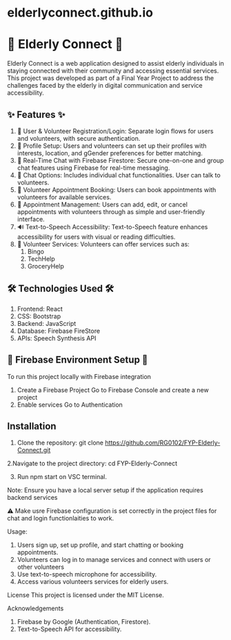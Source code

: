 # elderlyconnect.github.io
 
# 💙 Elderly Connect 💙
Elderly Connect is a web application designed to assist elderly individuals in staying connected with their community and accessing essential services. This project was developed as part of a Final Year Project to address the challenges faced by the elderly in digital communication and service accessibility.

## ✨ Features ✨
1. 👥 User & Volunteer Registration/Login: Separate login flows for users and volunteers, with secure authentication.
2. 📝 Profile Setup: Users and volunteers can set up their profiles with interests, location, and gGender preferences for better matching.
3. 💬 Real-Time Chat with Firebase Firestore: Secure one-on-one and group chat features using Firebase for real-time messaging.
4. 🔗 Chat Options: Includes individual chat functionalities. User can talk to volunteers.
5. 📅 Volunteer Appointment Booking: Users can book appointments with volunteers for available services.
6. 🔄 Appointment Management: Users can add, edit, or cancel appointments with volunteers through as simple and user-friendly interface.
7. 🔊 Text-to-Speech Accessibility: Text-to-Speech feature enhances accessibility for users with visual or reading difficulties.
8. 🤝 Volunteer Services: Volunteers can offer services such as:
    1. Bingo
    2. TechHelp
    3. GroceryHelp

## 🛠️ Technologies Used 🛠️
1. Frontend: React
2. CSS: Bootstrap
3. Backend: JavaScript
4. Database: Firebase FireStore
5. APIs: Speech Synthesis API

## 🚀 Firebase Environment Setup 🚀
To run this project locally with Firebase integration
1. Create a Firebase Project
   Go to Firebase Console and create a new project
2. Enable services
   Go to Authentication

## Installation
1. Clone the repository: git clone https://github.com/RG0102/FYP-Elderly-Connect.git

2.Navigate to the project directory: cd FYP-Elderly-Connect

3. Run npm start on VSC terminal.

Note: Ensure you have a local server setup if the application requires backend services

⚠️ Make usre Firebase configuration is set correctly in the project files for chat and login functionlaities to work.

Usage:
1. Users sign up, set up profile, and start chatting or booking appointments.
2. Volunteers can log in to manage services and connect with users or other volunteers
3. Use text-to-speech microphone for accessibility. 
4. Access various volunteers services for elderly users.
  
License
This project is licensed under the MIT License.

Acknowledgements
1. Firebase by Google (Authentication, Firestore).
2. Text-to-Speech API for accessibility.

